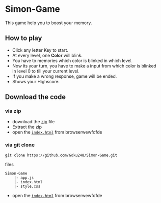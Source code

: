 # Simon-Game
This game help you to boost your memory.

## How to play

* Click any letter Key to start.
* At every level, one <b>Color</b> will blink.
* You have to memories which color is blinked in which level.
* Now its your turn, you have to make a input from which color is blinked in level 0 to till your current level.
* If you make a wrong response, game will be ended.
* Shows your Highscore.


## Download the code
### via zip
* download the [zip](https://github.com/Goku248/Simon-Game/archive/refs/heads/main.zip) file
* Extract the zip
* open the [`index.html`](./index.html) from browserwewfdfde

### via git clone
```
git clone https://github.com/Goku248/Simon-Game.git

```

files
```
Simon-Game
    |- app.js
    |- index.html
    |- style.css
```
* open the [`index.html`](./index.html) from browserwewfdfde


